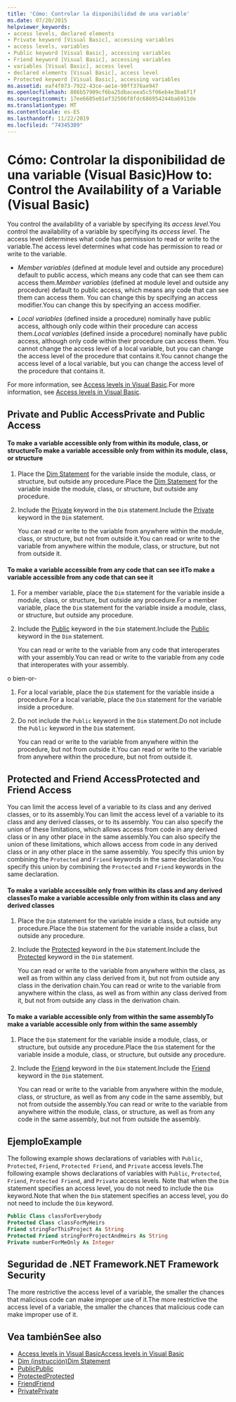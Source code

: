 ```yaml
---
title: 'Cómo: Controlar la disponibilidad de una variable'
ms.date: 07/20/2015
helpviewer_keywords:
- access levels, declared elements
- Private keyword [Visual Basic], accessing variables
- access levels, variables
- Public keyword [Visual Basic], accessing variables
- Friend keyword [Visual Basic], accessing variables
- variables [Visual Basic], access level
- declared elements [Visual Basic], access level
- Protected keyword [Visual Basic], accessing variables
ms.assetid: eaf4f073-7922-43ce-ae1e-90ff376ae947
ms.openlocfilehash: 886b57909cf6ba25dbaceea5c5f06eb4e3ba6f1f
ms.sourcegitcommit: 17ee6605e01ef32506f8fdc686954244ba6911de
ms.translationtype: MT
ms.contentlocale: es-ES
ms.lasthandoff: 11/22/2019
ms.locfileid: "74345389"
---
```

# <a name="how-to-control-the-availability-of-a-variable-visual-basic"></a><span data-ttu-id="3a733-102">Cómo: Controlar la disponibilidad de una variable (Visual Basic)</span><span class="sxs-lookup"><span data-stu-id="3a733-102">How to: Control the Availability of a Variable (Visual Basic)</span></span>
<span data-ttu-id="3a733-103">You control the availability of a variable by specifying its *access level*.</span><span class="sxs-lookup"><span data-stu-id="3a733-103">You control the availability of a variable by specifying its *access level*.</span></span> <span data-ttu-id="3a733-104">The access level determines what code has permission to read or write to the variable.</span><span class="sxs-lookup"><span data-stu-id="3a733-104">The access level determines what code has permission to read or write to the variable.</span></span>  
  
- <span data-ttu-id="3a733-105">*Member variables* (defined at module level and outside any procedure) default to public access, which means any code that can see them can access them.</span><span class="sxs-lookup"><span data-stu-id="3a733-105">*Member variables* (defined at module level and outside any procedure) default to public access, which means any code that can see them can access them.</span></span> <span data-ttu-id="3a733-106">You can change this by specifying an access modifier.</span><span class="sxs-lookup"><span data-stu-id="3a733-106">You can change this by specifying an access modifier.</span></span>  
  
- <span data-ttu-id="3a733-107">*Local variables* (defined inside a procedure) nominally have public access, although only code within their procedure can access them.</span><span class="sxs-lookup"><span data-stu-id="3a733-107">*Local variables* (defined inside a procedure) nominally have public access, although only code within their procedure can access them.</span></span> <span data-ttu-id="3a733-108">You cannot change the access level of a local variable, but you can change the access level of the procedure that contains it.</span><span class="sxs-lookup"><span data-stu-id="3a733-108">You cannot change the access level of a local variable, but you can change the access level of the procedure that contains it.</span></span>  
  
 <span data-ttu-id="3a733-109">For more information, see [Access levels in Visual Basic](../../../../visual-basic/programming-guide/language-features/declared-elements/access-levels.md).</span><span class="sxs-lookup"><span data-stu-id="3a733-109">For more information, see [Access levels in Visual Basic](../../../../visual-basic/programming-guide/language-features/declared-elements/access-levels.md).</span></span>  
  
## <a name="private-and-public-access"></a><span data-ttu-id="3a733-110">Private and Public Access</span><span class="sxs-lookup"><span data-stu-id="3a733-110">Private and Public Access</span></span>  
  
#### <a name="to-make-a-variable-accessible-only-from-within-its-module-class-or-structure"></a><span data-ttu-id="3a733-111">To make a variable accessible only from within its module, class, or structure</span><span class="sxs-lookup"><span data-stu-id="3a733-111">To make a variable accessible only from within its module, class, or structure</span></span>  
  
1. <span data-ttu-id="3a733-112">Place the [Dim Statement](../../../../visual-basic/language-reference/statements/dim-statement.md) for the variable inside the module, class, or structure, but outside any procedure.</span><span class="sxs-lookup"><span data-stu-id="3a733-112">Place the [Dim Statement](../../../../visual-basic/language-reference/statements/dim-statement.md) for the variable inside the module, class, or structure, but outside any procedure.</span></span>  
  
2. <span data-ttu-id="3a733-113">Include the [Private](../../../../visual-basic/language-reference/modifiers/private.md) keyword in the `Dim` statement.</span><span class="sxs-lookup"><span data-stu-id="3a733-113">Include the [Private](../../../../visual-basic/language-reference/modifiers/private.md) keyword in the `Dim` statement.</span></span>  
  
     <span data-ttu-id="3a733-114">You can read or write to the variable from anywhere within the module, class, or structure, but not from outside it.</span><span class="sxs-lookup"><span data-stu-id="3a733-114">You can read or write to the variable from anywhere within the module, class, or structure, but not from outside it.</span></span>  
  
#### <a name="to-make-a-variable-accessible-from-any-code-that-can-see-it"></a><span data-ttu-id="3a733-115">To make a variable accessible from any code that can see it</span><span class="sxs-lookup"><span data-stu-id="3a733-115">To make a variable accessible from any code that can see it</span></span>  
  
1. <span data-ttu-id="3a733-116">For a member variable, place the `Dim` statement for the variable inside a module, class, or structure, but outside any procedure.</span><span class="sxs-lookup"><span data-stu-id="3a733-116">For a member variable, place the `Dim` statement for the variable inside a module, class, or structure, but outside any procedure.</span></span>  
  
2. <span data-ttu-id="3a733-117">Include the [Public](../../../../visual-basic/language-reference/modifiers/public.md) keyword in the `Dim` statement.</span><span class="sxs-lookup"><span data-stu-id="3a733-117">Include the [Public](../../../../visual-basic/language-reference/modifiers/public.md) keyword in the `Dim` statement.</span></span>  
  
     <span data-ttu-id="3a733-118">You can read or write to the variable from any code that interoperates with your assembly.</span><span class="sxs-lookup"><span data-stu-id="3a733-118">You can read or write to the variable from any code that interoperates with your assembly.</span></span>  
  
 <span data-ttu-id="3a733-119">o bien</span><span class="sxs-lookup"><span data-stu-id="3a733-119">-or-</span></span>  
  
1. <span data-ttu-id="3a733-120">For a local variable, place the `Dim` statement for the variable inside a procedure.</span><span class="sxs-lookup"><span data-stu-id="3a733-120">For a local variable, place the `Dim` statement for the variable inside a procedure.</span></span>  
  
2. <span data-ttu-id="3a733-121">Do not include the `Public` keyword in the `Dim` statement.</span><span class="sxs-lookup"><span data-stu-id="3a733-121">Do not include the `Public` keyword in the `Dim` statement.</span></span>  
  
     <span data-ttu-id="3a733-122">You can read or write to the variable from anywhere within the procedure, but not from outside it.</span><span class="sxs-lookup"><span data-stu-id="3a733-122">You can read or write to the variable from anywhere within the procedure, but not from outside it.</span></span>  
  
## <a name="protected-and-friend-access"></a><span data-ttu-id="3a733-123">Protected and Friend Access</span><span class="sxs-lookup"><span data-stu-id="3a733-123">Protected and Friend Access</span></span>  
 <span data-ttu-id="3a733-124">You can limit the access level of a variable to its class and any derived classes, or to its assembly.</span><span class="sxs-lookup"><span data-stu-id="3a733-124">You can limit the access level of a variable to its class and any derived classes, or to its assembly.</span></span> <span data-ttu-id="3a733-125">You can also specify the union of these limitations, which allows access from code in any derived class or in any other place in the same assembly.</span><span class="sxs-lookup"><span data-stu-id="3a733-125">You can also specify the union of these limitations, which allows access from code in any derived class or in any other place in the same assembly.</span></span> <span data-ttu-id="3a733-126">You specify this union by combining the `Protected` and `Friend` keywords in the same declaration.</span><span class="sxs-lookup"><span data-stu-id="3a733-126">You specify this union by combining the `Protected` and `Friend` keywords in the same declaration.</span></span>  
  
#### <a name="to-make-a-variable-accessible-only-from-within-its-class-and-any-derived-classes"></a><span data-ttu-id="3a733-127">To make a variable accessible only from within its class and any derived classes</span><span class="sxs-lookup"><span data-stu-id="3a733-127">To make a variable accessible only from within its class and any derived classes</span></span>  
  
1. <span data-ttu-id="3a733-128">Place the `Dim` statement for the variable inside a class, but outside any procedure.</span><span class="sxs-lookup"><span data-stu-id="3a733-128">Place the `Dim` statement for the variable inside a class, but outside any procedure.</span></span>  
  
2. <span data-ttu-id="3a733-129">Include the [Protected](../../../../visual-basic/language-reference/modifiers/protected.md) keyword in the `Dim` statement.</span><span class="sxs-lookup"><span data-stu-id="3a733-129">Include the [Protected](../../../../visual-basic/language-reference/modifiers/protected.md) keyword in the `Dim` statement.</span></span>  
  
     <span data-ttu-id="3a733-130">You can read or write to the variable from anywhere within the class, as well as from within any class derived from it, but not from outside any class in the derivation chain.</span><span class="sxs-lookup"><span data-stu-id="3a733-130">You can read or write to the variable from anywhere within the class, as well as from within any class derived from it, but not from outside any class in the derivation chain.</span></span>  
  
#### <a name="to-make-a-variable-accessible-only-from-within-the-same-assembly"></a><span data-ttu-id="3a733-131">To make a variable accessible only from within the same assembly</span><span class="sxs-lookup"><span data-stu-id="3a733-131">To make a variable accessible only from within the same assembly</span></span>  
  
1. <span data-ttu-id="3a733-132">Place the `Dim` statement for the variable inside a module, class, or structure, but outside any procedure.</span><span class="sxs-lookup"><span data-stu-id="3a733-132">Place the `Dim` statement for the variable inside a module, class, or structure, but outside any procedure.</span></span>  
  
2. <span data-ttu-id="3a733-133">Include the [Friend](../../../../visual-basic/language-reference/modifiers/friend.md) keyword in the `Dim` statement.</span><span class="sxs-lookup"><span data-stu-id="3a733-133">Include the [Friend](../../../../visual-basic/language-reference/modifiers/friend.md) keyword in the `Dim` statement.</span></span>  
  
     <span data-ttu-id="3a733-134">You can read or write to the variable from anywhere within the module, class, or structure, as well as from any code in the same assembly, but not from outside the assembly.</span><span class="sxs-lookup"><span data-stu-id="3a733-134">You can read or write to the variable from anywhere within the module, class, or structure, as well as from any code in the same assembly, but not from outside the assembly.</span></span>  
  
## <a name="example"></a><span data-ttu-id="3a733-135">Ejemplo</span><span class="sxs-lookup"><span data-stu-id="3a733-135">Example</span></span>  
 <span data-ttu-id="3a733-136">The following example shows declarations of variables with `Public`, `Protected`, `Friend`, `Protected Friend`, and `Private` access levels.</span><span class="sxs-lookup"><span data-stu-id="3a733-136">The following example shows declarations of variables with `Public`, `Protected`, `Friend`, `Protected Friend`, and `Private` access levels.</span></span> <span data-ttu-id="3a733-137">Note that when the `Dim` statement specifies an access level, you do not need to include the `Dim` keyword.</span><span class="sxs-lookup"><span data-stu-id="3a733-137">Note that when the `Dim` statement specifies an access level, you do not need to include the `Dim` keyword.</span></span>  
  
```vb  
Public Class classForEverybody  
Protected Class classForMyHeirs  
Friend stringForThisProject As String  
Protected Friend stringForProjectAndHeirs As String  
Private numberForMeOnly As Integer  
```  
  
## <a name="net-framework-security"></a><span data-ttu-id="3a733-138">Seguridad de .NET Framework</span><span class="sxs-lookup"><span data-stu-id="3a733-138">.NET Framework Security</span></span>  
 <span data-ttu-id="3a733-139">The more restrictive the access level of a variable, the smaller the chances that malicious code can make improper use of it.</span><span class="sxs-lookup"><span data-stu-id="3a733-139">The more restrictive the access level of a variable, the smaller the chances that malicious code can make improper use of it.</span></span>  
  
## <a name="see-also"></a><span data-ttu-id="3a733-140">Vea también</span><span class="sxs-lookup"><span data-stu-id="3a733-140">See also</span></span>

- [<span data-ttu-id="3a733-141">Access levels in Visual Basic</span><span class="sxs-lookup"><span data-stu-id="3a733-141">Access levels in Visual Basic</span></span>](../../../../visual-basic/programming-guide/language-features/declared-elements/access-levels.md)
- [<span data-ttu-id="3a733-142">Dim (instrucción)</span><span class="sxs-lookup"><span data-stu-id="3a733-142">Dim Statement</span></span>](../../../../visual-basic/language-reference/statements/dim-statement.md)
- [<span data-ttu-id="3a733-143">Public</span><span class="sxs-lookup"><span data-stu-id="3a733-143">Public</span></span>](../../../../visual-basic/language-reference/modifiers/public.md)
- [<span data-ttu-id="3a733-144">Protected</span><span class="sxs-lookup"><span data-stu-id="3a733-144">Protected</span></span>](../../../../visual-basic/language-reference/modifiers/protected.md)
- [<span data-ttu-id="3a733-145">Friend</span><span class="sxs-lookup"><span data-stu-id="3a733-145">Friend</span></span>](../../../../visual-basic/language-reference/modifiers/friend.md)
- [<span data-ttu-id="3a733-146">Private</span><span class="sxs-lookup"><span data-stu-id="3a733-146">Private</span></span>](../../../../visual-basic/language-reference/modifiers/private.md)
